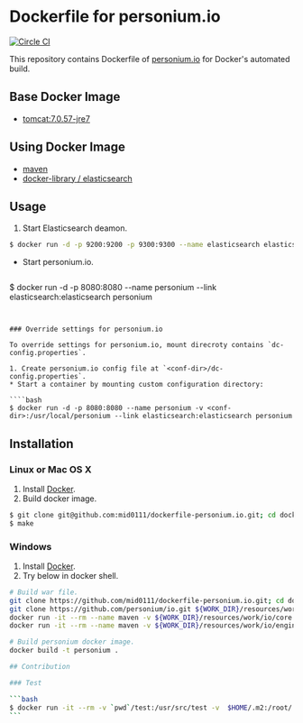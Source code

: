 Dockerfile for personium.io
=======================

[![Circle CI](https://circleci.com/gh/mid0111/dockerfile-personium.io.svg?style=svg)](https://circleci.com/gh/mid0111/dockerfile-personium.io)

This repository contains Dockerfile of [personium.io](http://personium.io/) for Docker's automated build.  

## Base Docker Image

* [tomcat:7.0.57-jre7](https://registry.hub.docker.com/u/library/tomcat/)

## Using Docker Image

* [maven](https://registry.hub.docker.com/_/maven/)
* [docker-library / elasticsearch](https://github.com/docker-library/elasticsearch)

## Usage

1. Start Elasticsearch deamon.  
 
  ````bash
$ docker run -d -p 9200:9200 -p 9300:9300 --name elasticsearch elasticsearch:1.3 -Des.action.auto_create_index=false
  ````
* Start personium.io.  

  ````bash
$ docker run -d -p 8080:8080 --name personium --link elasticsearch:elasticsearch personium
  ````


### Override settings for personium.io

To override settings for personium.io, mount direcroty contains `dc-config.properties`.

1. Create personium.io config file at `<conf-dir>/dc-config.properties`.
* Start a container by mounting custom configuration directory:

  ````bash
$ docker run -d -p 8080:8080 --name personium -v <conf-dir>:/usr/local/personium --link elasticsearch:elasticsearch personium
  ````


## Installation

### Linux or Mac OS X

1. Install [Docker](https://www.docker.com/).
2. Build docker image.

  ```bash
$ git clone git@github.com:mid0111/dockerfile-personium.io.git; cd dockerfile-personium.io
$ make
  ```

### Windows

1. Install [Docker](https://www.docker.com/).
2. Try below in docker shell.
  ````bash
# Build war file.
git clone https://github.com/mid0111/dockerfile-personium.io.git; cd dockerfile-personium.io; WORK_DIR=`pwd`
git clone https://github.com/personium/io.git ${WORK_DIR}/resources/work/io
docker run -it --rm --name maven -v ${WORK_DIR}/resources/work/io/core:/usr/src/core -v  ${WORK_DIR}/resources/.m2:/root/.m2  -w /usr/src/core maven mvn clean package
docker run -it --rm --name maven -v ${WORK_DIR}/resources/work/io/engine:/usr/src/engine -v ${WORK_DIR}/resources/.m2:/root/.m2 -w /usr/src/engine maven mvn clean package

# Build personium docker image.
docker build -t personium .

## Contribution

### Test

```bash
$ docker run -it --rm -v `pwd`/test:/usr/src/test -v  $HOME/.m2:/root/.m2  -w /usr/src/test --link personium:personium maven mvn test -Dpersonium.base.url=http://personium:8080/dc1-core
```
